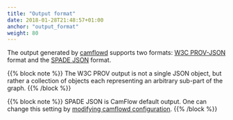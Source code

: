 ```yaml
---
title: "Output format"
date: 2018-01-28T21:48:57+01:00
anchor: "output_format"
weight: 80
---
```


The output generated by [camflowd](https://github.com/CamFlow/camflowd) supports two formats: [W3C PROV-JSON](https://www.w3.org/Submission/2013/SUBM-prov-json-20130424/) format and the [SPADE JSON](https://github.com/ashish-gehani/SPADE/wiki/Reporting-provenance-using-JSON) format.

{{% block note %}}
The W3C PROV output is not a single JSON object, but rather a collection of objects each representing an arbitrary sub-part of the graph.
{{% /block %}}

{{% block note %}}
SPADE JSON is CamFlow default output. One can change this setting by [modifying camflowd configuration](http://localhost:1313/#recording).
{{% /block %}}
